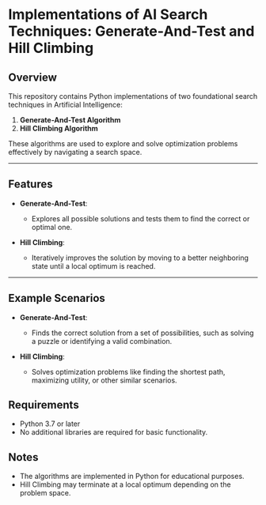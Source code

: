 # Implementations of AI Search Techniques: Generate-And-Test and Hill Climbing  

## Overview  
This repository contains Python implementations of two foundational search techniques in Artificial Intelligence:  
1. **Generate-And-Test Algorithm**  
2. **Hill Climbing Algorithm**  

These algorithms are used to explore and solve optimization problems effectively by navigating a search space.

---

## Features  
- **Generate-And-Test**:  
  - Explores all possible solutions and tests them to find the correct or optimal one.  

- **Hill Climbing**:  
  - Iteratively improves the solution by moving to a better neighboring state until a local optimum is reached.  

---

## Example Scenarios

- **Generate-And-Test**:
  - Finds the correct solution from a set of possibilities, such as solving a puzzle or identifying a valid combination.


- **Hill Climbing**:
  - Solves optimization problems like finding the shortest path, maximizing utility, or other similar scenarios.


## Requirements
- Python 3.7 or later
- No additional libraries are required for basic functionality.
  
## Notes
- The algorithms are implemented in Python for educational purposes.
- Hill Climbing may terminate at a local optimum depending on the problem space.
